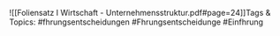 
![[Foliensatz I Wirtschaft - Unternehmensstruktur.pdf#page=24]]Tags & Topics:
   #fhrungsentscheidungen
   #Fhrungsentscheidunge
   #Einfhrung